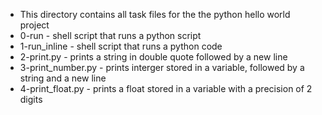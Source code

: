 * This directory contains all task files for the the python hello world project
* 0-run - shell script that runs a python script
* 1-run_inline - shell script that runs a python code
* 2-print.py - prints a string in double quote followed by a new line
* 3-print_number.py - prints interger stored in a variable, followed by a string and a new line
* 4-print_float.py - prints a float stored in a variable with a precision of 2 digits

